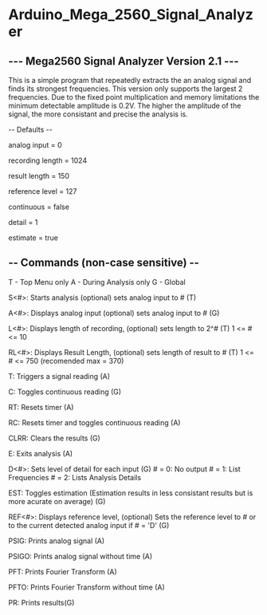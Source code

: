 # Arduino_Mega_2560_Signal_Analyzer

 --- Mega2560 Signal Analyzer Version 2.1 --- 
 --------------------------------------------

This is a simple program that repeatedly extracts the an analog signal and finds its strongest frequencies. This version only supports the largest 2 frequencies.
Due to the fixed point multiplication and memory limitations the minimum detectable amplitude is 0.2V.
The higher the amplitude of the signal, the more consistant and precise the analysis is.


 -- Defaults -- 
 
  analog input = 0
  
  recording length = 1024
  
  result length = 150

  reference level = 127

  continuous = false
  
  detail = 1
  
  estimate = true

-- Commands (non-case sensitive) --
-----------------------------------

T - Top Menu only
A - During Analysis only
G - Global

S<#>: 	Starts analysis
	(optional) sets analog input to # (T)
	
A<#>: 	Displays analog input
	(optional) sets analog input to # (G)

L<#>: 	Displays length of recording, 
	(optional) sets length to 2^# (T)
      	1 <= # <= 10
	
RL<#>: 	Displays Result Length, 
	(optional) sets length of result to # (T)
       	1 <= # <= 750 (recomended max = 370)


T: 	Triggers a signal reading (A)

C: 	Toggles continuous reading (G)

RT: 	Resets timer (A)

RC: 	Resets timer and toggles continuous reading (A)

CLRR:	Clears the results (G)

E:	Exits analysis (A)

D<#>: 	Sets level of detail for each input (G)
      	# = 0: No output
      	# = 1: List Frequencies
      	# = 2: Lists Analysis Details

EST: 	Toggles estimation (Estimation results in less consistant results but is more acurate on average) (G)

REF<#>:	Displays reference level, 
	(optional) Sets the reference level to # or to the current detected analog input if # = 'D' (G)



PSIG: 	Prints analog signal (A)

PSIGO:	Prints analog signal without time (A)

PFT:	Prints Fourier Transform (A)

PFTO:	Prints Fourier Transform without time (A)

PR: 	Prints results(G)


